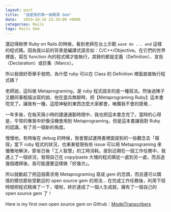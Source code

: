 ```yaml
---
layout: post
title:  "這是我的第一個開源 Gem"
date:   2019-10-16 23:34:00 +0800
categories: Rails
tags: Rails Gem
---
```


還記得剛學 Ruby on Rails 的時候，看到老師在台上示範 `aasm do ... end` 這樣的程式碼。因為我以前的背景是編譯式語言如：C/C++/Objective。在它們的世界裡面，寫在 function 內的程式碼才能執行，其餘的都是定義（Definition）、宣告（Declaration）或巨集（Marco）。

所以我很好奇舉手發問，為什麼 ruby 可以在 Class 的 Definition 裡面直接執行程式碼？

老師說，這叫做 Metaprograming，是 ruby 程式語言的是一種寫法。然後過陣子又聽同事輕描淡寫的說，他在當兵無聊時，把【Metaprograming Ruby】這本書唸完了。讓我有一種，這麼神秘的東西怎麼大家都會，唯獨我不會的感覺...

一年多後，在每天兩小時的捷運通勤時間中，我也把這本書念完了。當時的心得是，平常的專案中好像沒機會用到
Metaprograming，但是這本書讓我對 Ruby 的認識，有了另一個新的角度。

慢慢地，有時後在 debug 的時候，我會嘗試運用書裡面提到的一些觀念去「窺探」當下 ruby 程式的狀況，也漸漸發現有些 issue 可以用 Metaprograming 來優雅地解決，節省日後「工人智慧」的工時消耗。直到近期在一個工作任務中，我遇上了一個狀況，發現自己在 copy/paste 大塊的程式碼從一處到另一處，而且過幾個禮拜後，我可能還要這樣做「好幾次」。

所以就動起了把這個需求用 Metaprograming 寫成 gem 的念頭，而且還可以矯情的模仿那些受歡迎的 open source gem 的用法... 在完成工作任務後，利用下班時間把程式精煉了一下，噹啦，終於達成了一個人生成就，擁有了一個自己的 open source gem 了！

Here is my first own open source gem on Github：[ModelTranscribers]

[ModelTranscribers]:https://github.com/hugtrueme/model_transcribers